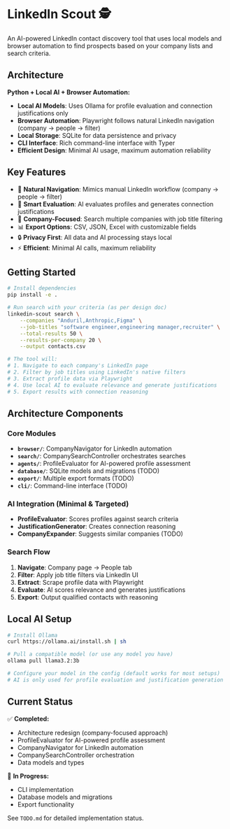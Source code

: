 # LinkedIn Scout 🕵️

An AI-powered LinkedIn contact discovery tool that uses local models and browser automation to find prospects based on your company lists and search criteria.

## Architecture

**Python + Local AI + Browser Automation:**
- **Local AI Models**: Uses Ollama for profile evaluation and connection justifications only
- **Browser Automation**: Playwright follows natural LinkedIn navigation (company → people → filter)
- **Local Storage**: SQLite for data persistence and privacy
- **CLI Interface**: Rich command-line interface with Typer
- **Efficient Design**: Minimal AI usage, maximum automation reliability

## Key Features

- 🎯 **Natural Navigation**: Mimics manual LinkedIn workflow (company → people → filter)
- 🤖 **Smart Evaluation**: AI evaluates profiles and generates connection justifications
- 🏢 **Company-Focused**: Search multiple companies with job title filtering
- 📊 **Export Options**: CSV, JSON, Excel with customizable fields
- 🔒 **Privacy First**: All data and AI processing stays local
- ⚡ **Efficient**: Minimal AI calls, maximum reliability

## Getting Started

```bash
# Install dependencies
pip install -e .

# Run search with your criteria (as per design doc)
linkedin-scout search \
    --companies "Anduril,Anthropic,Figma" \
    --job-titles "software engineer,engineering manager,recruiter" \
    --total-results 50 \
    --results-per-company 20 \
    --output contacts.csv

# The tool will:
# 1. Navigate to each company's LinkedIn page
# 2. Filter by job titles using LinkedIn's native filters
# 3. Extract profile data via Playwright
# 4. Use local AI to evaluate relevance and generate justifications
# 5. Export results with connection reasoning
```

## Architecture Components

### Core Modules
- **`browser/`**: CompanyNavigator for LinkedIn automation
- **`search/`**: CompanySearchController orchestrates searches
- **`agents/`**: ProfileEvaluator for AI-powered profile assessment
- **`database/`**: SQLite models and migrations (TODO)
- **`export/`**: Multiple export formats (TODO)
- **`cli/`**: Command-line interface (TODO)

### AI Integration (Minimal & Targeted)
- **ProfileEvaluator**: Scores profiles against search criteria
- **JustificationGenerator**: Creates connection reasoning
- **CompanyExpander**: Suggests similar companies (TODO)

### Search Flow
1. **Navigate**: Company page → People tab
2. **Filter**: Apply job title filters via LinkedIn UI
3. **Extract**: Scrape profile data with Playwright
4. **Evaluate**: AI scores relevance and generates justifications
5. **Export**: Output qualified contacts with reasoning

## Local AI Setup

```bash
# Install Ollama
curl https://ollama.ai/install.sh | sh

# Pull a compatible model (or use any model you have)
ollama pull llama3.2:3b

# Configure your model in the config (default works for most setups)
# AI is only used for profile evaluation and justification generation
```

## Current Status

✅ **Completed:**
- Architecture redesign (company-focused approach)
- ProfileEvaluator for AI-powered profile assessment
- CompanyNavigator for LinkedIn automation  
- CompanySearchController orchestration
- Data models and types

🚧 **In Progress:**
- CLI implementation
- Database models and migrations
- Export functionality

See `TODO.md` for detailed implementation status.